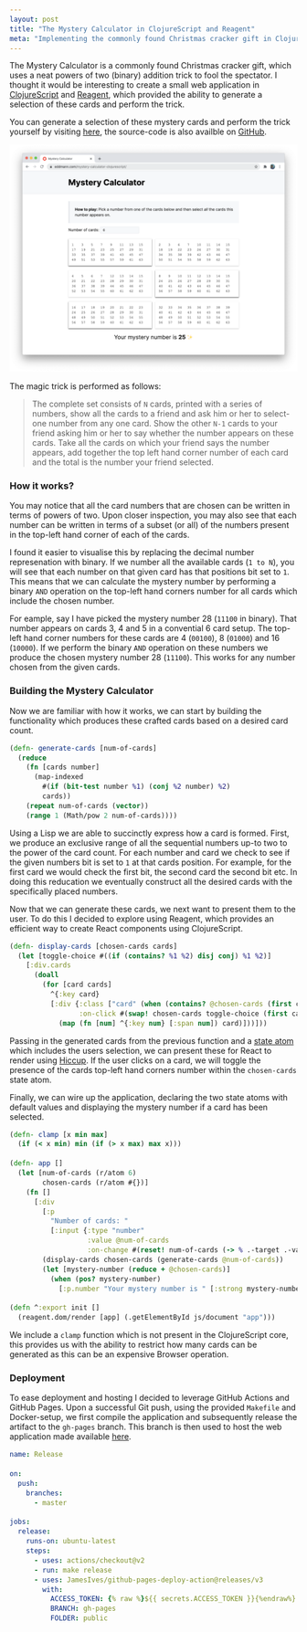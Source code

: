 ```yaml
---
layout: post
title: "The Mystery Calculator in ClojureScript and Reagent"
meta: "Implementing the commonly found Christmas cracker gift in ClojureScript using Reagent"
---
```


The Mystery Calculator is a commonly found Christmas cracker gift, which uses a neat powers of two (binary) addition trick to fool the spectator.
I thought it would be interesting to create a small web application in [ClojureScript](https://clojurescript.org/) and [Reagent](http://reagent-project.github.io/), which provided the ability to generate a selection of these cards and perform the trick.

<!--more-->

You can generate a selection of these mystery cards and perform the trick yourself by visiting [here](https://eddmann.com/mystery-calculator-clojurescript/), the source-code is also availble on [GitHub](https://github.com/eddmann/mystery-calculator-clojurescript/).

[![The Mystery Calculator](/uploads/the-mystery-calculator-in-clojurescript-and-reagent/mystery-calculator.png)](https://eddmann.com/mystery-calculator-clojurescript/)

The magic trick is performed as follows:

> The complete set consists of `N` cards, printed with a series of numbers, show all the cards to a friend and ask him or her to select-one number from any one card.
> Show the other `N-1` cards to your friend asking him or her to say whether the number appears on these cards.
> Take all the cards on which your friend says the number appears, add together the top left hand corner number of each card and the total is the number your friend selected.

### How it works?

You may notice that all the card numbers that are chosen can be written in terms of powers of two.
Upon closer inspection, you may also see that each number can be written in terms of a subset (or all) of the numbers present in the top-left hand corner of each of the cards.

I found it easier to visualise this by replacing the decimal number represenation with binary.
If we number all the available cards (`1 to N`), you will see that each number on that given card has that positions bit set to `1`.
This means that we can calculate the mystery number by performing a binary `AND` operation on the top-left hand corners number for all cards which include the chosen number.

For eample, say I have picked the mystery number 28 (`11100` in binary).
That number appears on cards 3, 4 and 5 in a convential 6 card setup.
The top-left hand corner numbers for these cards are 4 (`00100`), 8 (`01000`) and 16 (`10000`).
If we perform the binary `AND` operation on these numbers we produce the chosen mystery number 28 (`11100`).
This works for any number chosen from the given cards.

### Building the Mystery Calculator

Now we are familiar with how it works, we can start by building the functionality which produces these crafted cards based on a desired card count.

```clojure
(defn- generate-cards [num-of-cards]
  (reduce
    (fn [cards number]
      (map-indexed
        #(if (bit-test number %1) (conj %2 number) %2)
        cards))
    (repeat num-of-cards (vector))
    (range 1 (Math/pow 2 num-of-cards))))
```

Using a Lisp we are able to succinctly express how a card is formed.
First, we produce an exclusive range of all the sequential numbers up-to two to the power of the card count.
For each number and card we check to see if the given numbers bit is set to `1` at that cards position.
For example, for the first card we would check the first bit, the second card the second bit etc.
In doing this reducation we eventually construct all the desired cards with the specifically placed numbers.

Now that we can generate these cards, we next want to present them to the user.
To do this I decided to explore using Reagent, which provides an efficient way to create React components using ClojureScript.

```clojure
(defn- display-cards [chosen-cards cards]
  (let [toggle-choice #((if (contains? %1 %2) disj conj) %1 %2)]
    [:div.cards
      (doall
        (for [card cards]
          ^{:key card}
          [:div {:class ["card" (when (contains? @chosen-cards (first card)) "chosen")]
                 :on-click #(swap! chosen-cards toggle-choice (first card))}
            (map (fn [num] ^{:key num} [:span num]) card)]))]))
```

Passing in the generated cards from the previous function and a [state atom](http://reagent-project.github.io/docs/master/reagent.core.html#var-atom) which includes the users selection, we can present these for React to render using [Hiccup](https://github.com/weavejester/hiccup).
If the user clicks on a card, we will toggle the presence of the cards top-left hand corners number within the `chosen-cards` state atom.

Finally, we can wire up the application, declaring the two state atoms with default values and displaying the mystery number if a card has been selected.

```clojure
(defn- clamp [x min max]
  (if (< x min) min (if (> x max) max x)))

(defn- app []
  (let [num-of-cards (r/atom 6)
        chosen-cards (r/atom #{})]
    (fn []
      [:div
        [:p
          "Number of cards: "
          [:input {:type "number"
                   :value @num-of-cards
                   :on-change #(reset! num-of-cards (-> % .-target .-value (clamp 4 7)))}]]
        (display-cards chosen-cards (generate-cards @num-of-cards))
        (let [mystery-number (reduce + @chosen-cards)]
          (when (pos? mystery-number)
            [:p.number "Your mystery number is " [:strong mystery-number] " ✨"]))])))

(defn ^:export init []
  (reagent.dom/render [app] (.getElementById js/document "app")))
```

We include a `clamp` function which is not present in the ClojureScript core, this provides us with the ability to restrict how many cards can be generated as this can be an expensive Browser operation.

### Deployment

To ease deployment and hosting I decided to leverage GitHub Actions and GitHub Pages.
Upon a successful Git push, using the provided `Makefile` and Docker-setup, we first compile the application and subsequently release the artifact to the `gh-pages` branch.
This branch is then used to host the web application made available [here](https://eddmann.com/mystery-calculator-clojurescript/).

```yaml
name: Release

on:
  push:
    branches:
      - master

jobs:
  release:
    runs-on: ubuntu-latest
    steps:
      - uses: actions/checkout@v2
      - run: make release
      - uses: JamesIves/github-pages-deploy-action@releases/v3
        with:
          ACCESS_TOKEN: {% raw %}${{ secrets.ACCESS_TOKEN }}{%endraw%}
          BRANCH: gh-pages
          FOLDER: public
```
